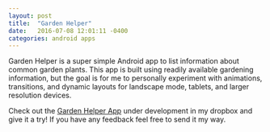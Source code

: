 ```yaml
---
layout: post
title:  "Garden Helper"
date:   2016-07-08 12:01:11 -0400
categories: android apps
---
```

Garden Helper is a super simple Android app to list information about common garden plants. This app is built using readily available gardening information, but the goal is for me to personally experiment with animations, transitions, and dynamic layouts for landscape mode, tablets, and larger resolution devices.

Check out the [Garden Helper App][garden-helper-apk] under development in my dropbox and give it a try! If you have any feedback feel free to send it my way.

[garden-helper-apk]: https://www.dropbox.com/s/pxxq6i5wm1z9uh3/garden-helper.apk?dl=0
